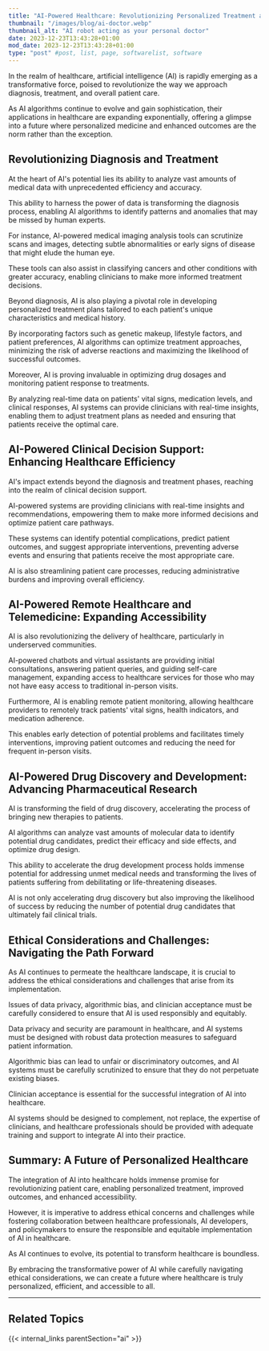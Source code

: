 ```yaml
---
title: "AI-Powered Healthcare: Revolutionizing Personalized Treatment and Improved Outcomes"
thumbnail: "/images/blog/ai-doctor.webp"
thumbnail_alt: "AI robot acting as your personal doctor"
date: 2023-12-23T13:43:28+01:00
mod_date: 2023-12-23T13:43:28+01:00
type: "post" #post, list, page, softwarelist, software
---
```

In the realm of healthcare, artificial intelligence (AI) is rapidly emerging as a transformative force, poised to revolutionize the way we approach diagnosis, treatment, and overall patient care. 

As AI algorithms continue to evolve and gain sophistication, their applications in healthcare are expanding exponentially, offering a glimpse into a future where personalized medicine and enhanced outcomes are the norm rather than the exception.

## Revolutionizing Diagnosis and Treatment

At the heart of AI's potential lies its ability to analyze vast amounts of medical data with unprecedented efficiency and accuracy. 

This ability to harness the power of data is transforming the diagnosis process, enabling AI algorithms to identify patterns and anomalies that may be missed by human experts.

For instance, AI-powered medical imaging analysis tools can scrutinize scans and images, detecting subtle abnormalities or early signs of disease that might elude the human eye. 

These tools can also assist in classifying cancers and other conditions with greater accuracy, enabling clinicians to make more informed treatment decisions.

Beyond diagnosis, AI is also playing a pivotal role in developing personalized treatment plans tailored to each patient's unique characteristics and medical history. 

By incorporating factors such as genetic makeup, lifestyle factors, and patient preferences, AI algorithms can optimize treatment approaches, minimizing the risk of adverse reactions and maximizing the likelihood of successful outcomes.

Moreover, AI is proving invaluable in optimizing drug dosages and monitoring patient response to treatments. 

By analyzing real-time data on patients' vital signs, medication levels, and clinical responses, AI systems can provide clinicians with real-time insights, enabling them to adjust treatment plans as needed and ensuring that patients receive the optimal care.

## AI-Powered Clinical Decision Support: Enhancing Healthcare Efficiency

AI's impact extends beyond the diagnosis and treatment phases, reaching into the realm of clinical decision support. 

AI-powered systems are providing clinicians with real-time insights and recommendations, empowering them to make more informed decisions and optimize patient care pathways.

These systems can identify potential complications, predict patient outcomes, and suggest appropriate interventions, preventing adverse events and ensuring that patients receive the most appropriate care. 

AI is also streamlining patient care processes, reducing administrative burdens and improving overall efficiency.

## AI-Powered Remote Healthcare and Telemedicine: Expanding Accessibility

AI is also revolutionizing the delivery of healthcare, particularly in underserved communities. 

AI-powered chatbots and virtual assistants are providing initial consultations, answering patient queries, and guiding self-care management, expanding access to healthcare services for those who may not have easy access to traditional in-person visits.

Furthermore, AI is enabling remote patient monitoring, allowing healthcare providers to remotely track patients' vital signs, health indicators, and medication adherence. 

This enables early detection of potential problems and facilitates timely interventions, improving patient outcomes and reducing the need for frequent in-person visits.

## AI-Powered Drug Discovery and Development: Advancing Pharmaceutical Research

AI is transforming the field of drug discovery, accelerating the process of bringing new therapies to patients. 

AI algorithms can analyze vast amounts of molecular data to identify potential drug candidates, predict their efficacy and side effects, and optimize drug design.

This ability to accelerate the drug development process holds immense potential for addressing unmet medical needs and transforming the lives of patients suffering from debilitating or life-threatening diseases. 

AI is not only accelerating drug discovery but also improving the likelihood of success by reducing the number of potential drug candidates that ultimately fail clinical trials.

## Ethical Considerations and Challenges: Navigating the Path Forward

As AI continues to permeate the healthcare landscape, it is crucial to address the ethical considerations and challenges that arise from its implementation. 

Issues of data privacy, algorithmic bias, and clinician acceptance must be carefully considered to ensure that AI is used responsibly and equitably.

Data privacy and security are paramount in healthcare, and AI systems must be designed with robust data protection measures to safeguard patient information. 

Algorithmic bias can lead to unfair or discriminatory outcomes, and AI systems must be carefully scrutinized to ensure that they do not perpetuate existing biases.

Clinician acceptance is essential for the successful integration of AI into healthcare. 

AI systems should be designed to complement, not replace, the expertise of clinicians, and healthcare professionals should be provided with adequate training and support to integrate AI into their practice.

## Summary: A Future of Personalized Healthcare

The integration of AI into healthcare holds immense promise for revolutionizing patient care, enabling personalized treatment, improved outcomes, and enhanced accessibility. 

However, it is imperative to address ethical concerns and challenges while fostering collaboration between healthcare professionals, AI developers, and policymakers to ensure the responsible and equitable implementation of AI in healthcare.

As AI continues to evolve, its potential to transform healthcare is boundless. 

By embracing the transformative power of AI while carefully navigating ethical considerations, we can create a future where healthcare is truly personalized, efficient, and accessible to all.


***
## Related Topics

{{< internal_links parentSection="ai" >}}
